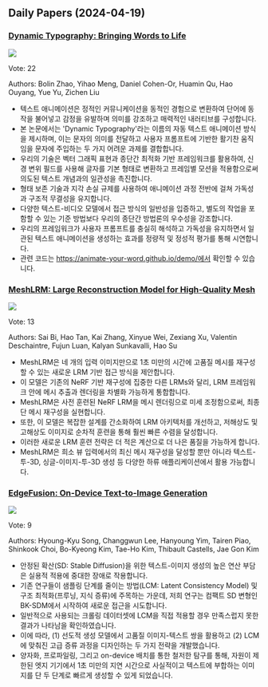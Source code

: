 ## Daily Papers (2024-04-19)

### [Dynamic Typography: Bringing Words to Life](https://arxiv.org/abs/2404.11614)

![](https://cdn-thumbnails.huggingface.co/social-thumbnails/papers/2404.11614.png)

Vote: 22

Authors: Bolin Zhao, Yihao Meng, Daniel Cohen-Or, Huamin Qu, Hao Ouyang, Yue Yu, Zichen Liu

- 텍스트 애니메이션은 정적인 커뮤니케이션을 동적인 경험으로 변환하여 단어에 동작을 불어넣고 감정을 유발하며 의미를 강조하고 매력적인 내러티브를 구성합니다.
- 본 논문에서는 'Dynamic Typography'라는 이름의 자동 텍스트 애니메이션 방식을 제시하며, 이는 문자의 의미를 전달하고 사용자 프롬프트에 기반한 활기찬 움직임을 문자에 주입하는 두 가지 어려운 과제를 결합합니다.
- 우리의 기술은 벡터 그래픽 표현과 종단간 최적화 기반 프레임워크를 활용하여, 신경 변위 필드를 사용해 글자를 기본 형태로 변환하고 프레임별 모션을 적용함으로써 의도된 텍스트 개념과의 일관성을 촉진합니다.
- 형태 보존 기술과 지각 손실 규제를 사용하여 애니메이션 과정 전반에 걸쳐 가독성과 구조적 무결성을 유지합니다.
- 다양한 텍스트-비디오 모델에서 접근 방식의 일반성을 입증하고, 별도의 작업을 포함할 수 있는 기준 방법보다 우리의 종단간 방법론의 우수성을 강조합니다.
- 우리의 프레임워크가 사용자 프롬프트를 충실히 해석하고 가독성을 유지하면서 일관된 텍스트 애니메이션을 생성하는 효과를 정량적 및 정성적 평가를 통해 시연합니다.
- 관련 코드는 https://animate-your-word.github.io/demo/에서 확인할 수 있습니다.

### [MeshLRM: Large Reconstruction Model for High-Quality Mesh](https://arxiv.org/abs/2404.12385)

![](https://cdn-thumbnails.huggingface.co/social-thumbnails/papers/2404.12385.png)

Vote: 13

Authors: Sai Bi, Hao Tan, Kai Zhang, Xinyue Wei, Zexiang Xu, Valentin Deschaintre, Fujun Luan, Kalyan Sunkavalli, Hao Su

- MeshLRM은 네 개의 입력 이미지만으로 1초 미만의 시간에 고품질 메시를 재구성할 수 있는 새로운 LRM 기반 접근 방식을 제안합니다.
- 이 모델은 기존의 NeRF 기반 재구성에 집중한 다른 LRMs와 달리, LRM 프레임워크 안에 메시 추출과 렌더링을 차별화 가능하게 통합합니다.
- MeshLRM은 사전 훈련된 NeRF LRM을 메시 렌더링으로 미세 조정함으로써, 최종단 메시 재구성을 실현합니다.
- 또한, 이 모델은 복잡한 설계를 간소화하여 LRM 아키텍처를 개선하고, 저해상도 및 고해상도 이미지로 순차적 훈련을 통해 훨씬 빠른 수렴을 달성합니다.
- 이러한 새로운 LRM 훈련 전략은 더 적은 계산으로 더 나은 품질을 가능하게 합니다.
- MeshLRM은 희소 뷰 입력에서의 최신 메시 재구성을 달성할 뿐만 아니라 텍스트-투-3D, 싱글-이미지-투-3D 생성 등 다양한 하류 애플리케이션에서 활용 가능합니다.

### [EdgeFusion: On-Device Text-to-Image Generation](https://arxiv.org/abs/2404.11925)

![](https://cdn-thumbnails.huggingface.co/social-thumbnails/papers/2404.11925.png)

Vote: 9

Authors: Hyoung-Kyu Song, Changgwun Lee, Hanyoung Yim, Tairen Piao, Shinkook Choi, Bo-Kyeong Kim, Tae-Ho Kim, Thibault Castells, Jae Gon Kim

- 안정된 확산(SD: Stable Diffusion)을 위한 텍스트-이미지 생성의 높은 연산 부담은 실용적 적용에 중대한 장애로 작용합니다.
- 기존 연구들이 샘플링 단계를 줄이는 방법(LCM: Latent Consistency Model) 및 구조 최적화(프루닝, 지식 증류)에 주목하는 가운데, 저희 연구는 컴팩트 SD 변형인 BK-SDM에서 시작하여 새로운 접근을 시도합니다.
- 일반적으로 사용되는 크롤링 데이터셋에 LCM을 직접 적용할 경우 만족스럽지 못한 결과가 나타남을 확인하였습니다.
- 이에 따라, (1) 선도적 생성 모델에서 고품질 이미지-텍스트 쌍을 활용하고 (2) LCM에 맞춰진 고급 증류 과정을 디자인하는 두 가지 전략을 개발했습니다.
- 양자화, 프로파일링, 그리고 on-device 배치를 통한 철저한 탐구를 통해, 자원이 제한된 엣지 기기에서 1초 미만의 지연 시간으로 사실적이고 텍스트에 부합하는 이미지를 단 두 단계로 빠르게 생성할 수 있게 되었습니다.

